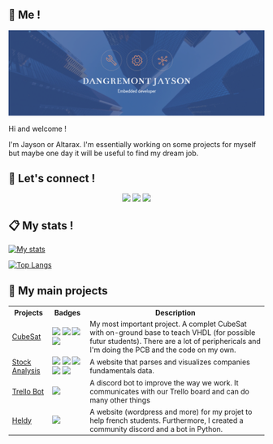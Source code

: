 ## 🤙 Me !
![Intro](https://github.com/Altarax/altarax/blob/main/intro.PNG)
<p>Hi and welcome ! </p>
<p>I'm Jayson or Altarax. I'm essentially working on some projects for myself but maybe one day it will be useful to find my dream job.</p>

## 📣 Let's connect !
<p align=center>
  <a href="https://www.linkedin.com/in/jaysondangremont/?lipi=urn%3Ali%3Apage%3Ad_flagship3_feed%3BrdPxWon%2FRoasau67qSwqfA%3D%3D"><img src="https://img.shields.io/badge/linkedin-0077B5.svg?style=for-the-badge&logo=linkedin&logoColor=white"/></a>
  <a href="https://discordapp.com/users/Altarax#3342"><img src="https://img.shields.io/badge/discord-7289da.svg?style=for-the-badge&logo=discord&logoColor=white"/></a>
  <a href="mailto:dangremontjayson.pro@gmail.com"><img src="https://img.shields.io/badge/e‑mail-D14836.svg?style=for-the-badge&logo=GMail&logoColor=white"/></a>
</p>

## 📋 My stats !
[![My stats](https://github-readme-stats.vercel.app/api?username=altarax&count_private=true&show_icons=true&theme=cobalt)](https://github.com/altarax/github-readme-stats)

[![Top Langs](https://github-readme-stats.vercel.app/api/top-langs/?username=altarax&layout=compact&theme=cobalt)](https://github.com/altarax/github-readme-stats)

## 🚧 My main projects

<table>
    <tr>
        <th>Projects</th>
        <th>Badges</th>
        <th>Description</th>
    </tr>
    <tr>
        <td>
            <a href="https://github.com/Altarax/CubeSat">CubeSat</a>
        </td>
        <td>
            <img src="https://img.shields.io/badge/Made%20with-VHDL-green"/>
            <img src="https://img.shields.io/badge/Made%20with-Tang%20Nano-red"/>
            <img src="https://img.shields.io/badge/Made%20with-Cylone--II-blue"/>
            <img src="https://img.shields.io/badge/Made%20with-Quartus-%230071C5"/>
        </td>
        <td>
            My most important project. A complet CubeSat with on-ground base to teach VHDL (for possible futur students).  
            There are a lot of periphericals and I'm doing the PCB and the code on my own.
        </td>
  </tr>
    <tr>
        <td>
            <a href="https://github.com/Altarax/Stock_analysis">Stock Analysis</a>
        </td>
        <td>
            <img src="https://img.shields.io/badge/Made%20with-Python-1f425f.svg"/>
            <img src="https://img.shields.io/badge/Made%20with-Javascript-F0DB4F"/>
            <img src="https://img.shields.io/badge/Made%20with-HTML-264de4"/>
            <img src="https://img.shields.io/badge/Made%20with-CSS-E31B59"/>
            <img src="https://img.shields.io/badge/website-down-800000"/>
        </td>
        <td>
            A website that parses and visualizes companies fundamentals data.
        </td>
    </tr>
    <tr>
        <td>
            <a href="https://github.com/Altarax/Discord_Trello_Bot">Trello Bot</a>
        </td>
        <td>
            <img src="https://img.shields.io/badge/Made%20with-Python-1f425f.svg"/>
        </td>
        <td>
            A discord bot to improve the way we work. It communicates with our Trello board and can do many other things
        </td>
    </tr>
    <tr>
        <td>
            <a href="https://github.com/Altarax/Heldy">Heldy</a>
        </td>
        <td>
            <img src="https://img.shields.io/badge/Made%20with-Python-1f425f.svg"/>
        </td>
        <td>
            A website (wordpress and more) for my projet to help french students.
            Furthermore, I created a community discord and a bot in Python.
        </td>
    </tr>
